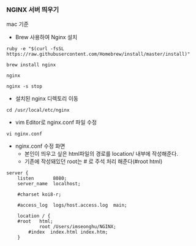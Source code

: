 ### NGINX 서버 띄우기

mac 기준

- Brew 사용하여 Nginx 설치

```
ruby -e "$(curl -fsSL https://raw.githubusercontent.com/Homebrew/install/master/install)"

brew install nginx

nginx

nginx -s stop
```

- 설치된 nginx 디렉토리 이동

```
cd /usr/local/etc/nginx
```

- vim Editor로 nginx.conf 파일 수정

```
vi nginx.conf
```

- nginx.conf 수정 화면
  - 본인이 띄우고 싶은 html파일의 경로를 location/ 내부에 작성해준다.
  - 기존에 작성돼있던 root는 # 로 주석 처리 해준다(#root html)

```
server {
    listen       8080;
    server_name  localhost;

    #charset koi8-r;

    #access_log  logs/host.access.log  main;

    location / {
    #root   html;
            root /Users/imseonghu/NGINX;
        #index  index.html index.htm;
    }
```
